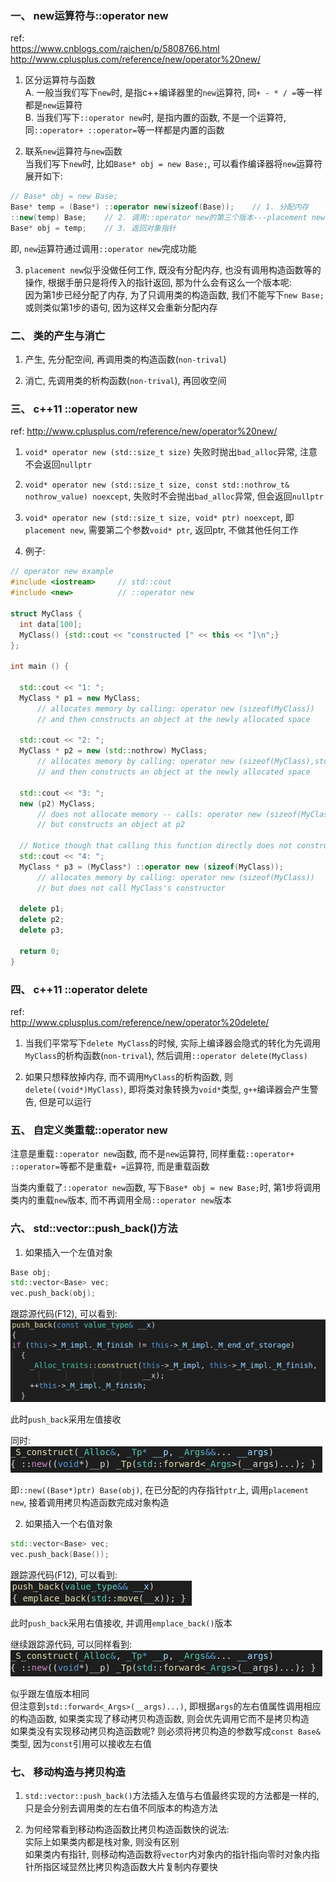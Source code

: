 ### 一、 new运算符与::operator new

ref:<br>
https://www.cnblogs.com/raichen/p/5808766.html<br>
http://www.cplusplus.com/reference/new/operator%20new/<br>

1. 区分运算符与函数<br>
A. 一般当我们写下`new`时, 是指c++编译器里的`new`运算符, 同`+ - * / =`等一样都是`new`运算符<br>
B. 当我们写下`::operator new`时, 是指内置的函数, 不是一个运算符, 同`::operator+ ::operator=`等一样都是内置的函数<br>

2. 联系`new`运算符与`new`函数<br>
当我们写下`new`时, 比如`Base* obj = new Base;`, 可以看作编译器将`new`运算符展开如下:<br>

```cpp
// Base* obj = new Base;
Base* temp = (Base*) ::operator new(sizeof(Base));    // 1. 分配内存
::new(temp) Base;    // 2. 调用::operator new的第三个版本---placement new, 接着调用构造函数
Base* obj = temp;    // 3. 返回对象指针
```

即, `new`运算符通过调用`::operator new`完成功能<br>

3. `placement new`似乎没做任何工作, 既没有分配内存, 也没有调用构造函数等的操作, 根据手册只是将传入的指针返回, 那为什么会有这么一个版本呢:<br>
因为第1步已经分配了内存, 为了只调用类的构造函数, 我们不能写下`new Base;`或则类似第1步的语句, 因为这样又会重新分配内存<br>


### 二、 类的产生与消亡

1. 产生, 先分配空间, 再调用类的构造函数(`non-trival`)<br>

2. 消亡, 先调用类的析构函数(`non-trival`), 再回收空间<br>

### 三、 c++11 ::operator new

ref:
http://www.cplusplus.com/reference/new/operator%20new/<br>

1. `void* operator new (std::size_t size)` 失败时抛出`bad_alloc`异常, 注意不会返回`nullptr`<br>

2. `void* operator new (std::size_t size, const std::nothrow_t& nothrow_value) noexcept`, 失败时不会抛出`bad_alloc`异常, 但会返回`nullptr`<br>

3. `void* operator new (std::size_t size, void* ptr) noexcept`, 即`placement new`, 需要第二个参数`void* ptr`, 返回ptr, 不做其他任何工作<br>

4. 例子:<br>
```cpp
// operator new example
#include <iostream>     // std::cout
#include <new>          // ::operator new

struct MyClass {
  int data[100];
  MyClass() {std::cout << "constructed [" << this << "]\n";}
};

int main () {

  std::cout << "1: ";
  MyClass * p1 = new MyClass;
      // allocates memory by calling: operator new (sizeof(MyClass))
      // and then constructs an object at the newly allocated space

  std::cout << "2: ";
  MyClass * p2 = new (std::nothrow) MyClass;
      // allocates memory by calling: operator new (sizeof(MyClass),std::nothrow)
      // and then constructs an object at the newly allocated space

  std::cout << "3: ";
  new (p2) MyClass;
      // does not allocate memory -- calls: operator new (sizeof(MyClass),p2)
      // but constructs an object at p2

  // Notice though that calling this function directly does not construct an object:
  std::cout << "4: ";
  MyClass * p3 = (MyClass*) ::operator new (sizeof(MyClass));
      // allocates memory by calling: operator new (sizeof(MyClass))
      // but does not call MyClass's constructor

  delete p1;
  delete p2;
  delete p3;

  return 0;
}
```

### 四、 c++11 ::operator delete

ref:<br>
http://www.cplusplus.com/reference/new/operator%20delete/<br>

1. 当我们平常写下`delete MyClass`的时候, 实际上编译器会隐式的转化为先调用`MyClass`的析构函数(`non-trival`), 然后调用`::operator delete(MyClass)`<br>

2. 如果只想释放掉内存, 而不调用`MyClass`的析构函数, 则`delete((void*)MyClass)`, 即将类对象转换为`void*`类型, `g++`编译器会产生警告, 但是可以运行<br>


### 五、 自定义类重载::operator new

注意是重载`::operator new`函数, 而不是`new`运算符, 同样重载`::operator+ ::operator=`等都不是重载`+ =`运算符, 而是重载函数<br>

当类内重载了`::operator new`函数, 写下`Base* obj = new Base;`时, 第1步将调用类内的重载`new`版本, 而不再调用全局`::operator new`版本<br>


### 六、 std::vector::push_back()方法

1. 如果插入一个左值对象<br>

```cpp
Base obj;
std::vector<Base> vec;
vec.push_back(obj);
```

跟踪源代码(F12), 可以看到:<br>
<img src="img/16.png" />

此时`push_back`采用左值接收<br>

同时:<br>
<img src="img/15.png" />

即`::new((Base*)ptr) Base(obj)`, 在已分配的内存指针`ptr`上, 调用`placement new`, 接着调用拷贝构造函数完成对象构造<br>


2. 如果插入一个右值对象<br>

```cpp
std::vector<Base> vec;
vec.push_back(Base());
```

跟踪源代码(F12), 可以看到:<br>
<img src="img/17.png" />

此时`push_back`采用右值接收, 并调用`emplace_back()`版本<br>

继续跟踪源代码, 可以同样看到:<br>
<img src="img/15.png" />

似乎跟左值版本相同<br>
但注意到`std::forward<_Args>(__args)...)`, 即根据`args`的左右值属性调用相应的构造函数, 如果类实现了移动拷贝构造函数, 则会优先调用它而不是拷贝构造<br>
如果类没有实现移动拷贝构造函数呢? 则必须将拷贝构造的参数写成`const Base&`类型, 因为`const`引用可以接收左右值<br>


### 七、 移动构造与拷贝构造
1. `std::vector::push_back()`方法插入左值与右值最终实现的方法都是一样的, 只是会分别去调用类的左右值不同版本的构造方法<br>

2. 为何经常看到移动构造函数比拷贝构造函数快的说法:<br>
实际上如果类内都是栈对象, 则没有区别<br>
如果类内有指针, 则移动构造函数将`vector`内对象内的指针指向零时对象内指针所指区域显然比拷贝构造函数大片复制内存要快<br>